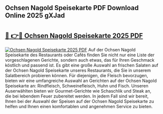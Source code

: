 ## Ochsen Nagold Speisekarte PDF Download Online 2025 gXJad

# <h2><a href="http://gce2h57.nevu.top/?p=Ochsen+Nagold+Speisekarte">🔗 👉🔴 Ochsen Nagold Speisekarte 2025 PDF</a></h2>

[![Ochsen Nagold Speisekarte 2025 PDF](https://i.imgur.com/dBaPXMq.png)](http://gce2h57.nevu.top/?p=Ochsen+Nagold+Speisekarte)
Auf der Ochsen Nagold Speisekarte des Restaurants oder Cafés finden Sie nicht nur eine Liste der vorgeschlagenen Gerichte, sondern auch etwas, das für Ihren Geschmack köstlich und passend ist. Es gibt eine große Auswahl an frischen Salaten auf der Ochsen Nagold Speisekarte unseres Restaurants, die Sie in unserem Salatbereich probieren können. Für diejenigen, die Fleisch bevorzugen, bieten wir eine umfangreiche Auswahl an Gerichten auf der Ochsen Nagold Speisekarte an: Rindfleisch, Schweinefleisch, Huhn und Fisch. Unseren Auserwählten bieten wir Gourmet-Gerichte wie Schaschlik und Steak an, die bei lebendem Feuer zubereitet werden. In jedem Fall sind wir bereit, Ihnen bei der Auswahl der Speisen auf der Ochsen Nagold Speisekarte zu helfen und Ihnen einen komfortablen und angenehmen Service zu bieten.

